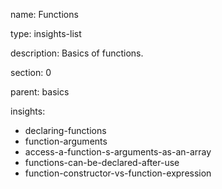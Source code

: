 name: Functions

type: insights-list

description: Basics of functions.

section: 0

parent: basics

insights:
  - declaring-functions
  - function-arguments
  - access-a-function-s-arguments-as-an-array
  - functions-can-be-declared-after-use
  - function-constructor-vs-function-expression
